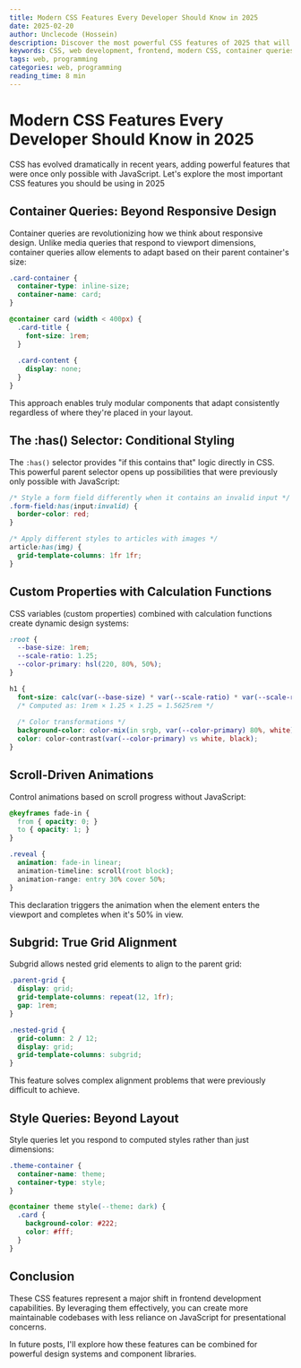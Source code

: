 ```yaml
---
title: Modern CSS Features Every Developer Should Know in 2025
date: 2025-02-20
author: Unclecode (Hossein)
description: Discover the most powerful CSS features of 2025 that will transform your web development workflow and help you build better interfaces.
keywords: CSS, web development, frontend, modern CSS, container queries
tags: web, programming
categories: web, programming
reading_time: 8 min
---
```


# Modern CSS Features Every Developer Should Know in 2025

CSS has evolved dramatically in recent years, adding powerful features that were once only possible with JavaScript. Let's explore the most important CSS features you should be using in 2025

## Container Queries: Beyond Responsive Design

Container queries are revolutionizing how we think about responsive design. Unlike media queries that respond to viewport dimensions, container queries allow elements to adapt based on their parent container's size:

```css
.card-container {
  container-type: inline-size;
  container-name: card;
}

@container card (width < 400px) {
  .card-title {
    font-size: 1rem;
  }
  
  .card-content {
    display: none;
  }
}
```

This approach enables truly modular components that adapt consistently regardless of where they're placed in your layout.

## The :has() Selector: Conditional Styling

The `:has()` selector provides "if this contains that" logic directly in CSS. This powerful parent selector opens up possibilities that were previously only possible with JavaScript:

```css
/* Style a form field differently when it contains an invalid input */
.form-field:has(input:invalid) {
  border-color: red;
}

/* Apply different styles to articles with images */
article:has(img) {
  grid-template-columns: 1fr 1fr;
}
```

## Custom Properties with Calculation Functions

CSS variables (custom properties) combined with calculation functions create dynamic design systems:

```css
:root {
  --base-size: 1rem;
  --scale-ratio: 1.25;
  --color-primary: hsl(220, 80%, 50%);
}

h1 {
  font-size: calc(var(--base-size) * var(--scale-ratio) * var(--scale-ratio));
  /* Computed as: 1rem × 1.25 × 1.25 = 1.5625rem */
  
  /* Color transformations */
  background-color: color-mix(in srgb, var(--color-primary) 80%, white);
  color: color-contrast(var(--color-primary) vs white, black);
}
```

## Scroll-Driven Animations

Control animations based on scroll progress without JavaScript:

```css
@keyframes fade-in {
  from { opacity: 0; }
  to { opacity: 1; }
}

.reveal {
  animation: fade-in linear;
  animation-timeline: scroll(root block);
  animation-range: entry 30% cover 50%;
}
```

This declaration triggers the animation when the element enters the viewport and completes when it's 50% in view.

## Subgrid: True Grid Alignment

Subgrid allows nested grid elements to align to the parent grid:

```css
.parent-grid {
  display: grid;
  grid-template-columns: repeat(12, 1fr);
  gap: 1rem;
}

.nested-grid {
  grid-column: 2 / 12;
  display: grid;
  grid-template-columns: subgrid;
}
```

This feature solves complex alignment problems that were previously difficult to achieve.

## Style Queries: Beyond Layout

Style queries let you respond to computed styles rather than just dimensions:

```css
.theme-container {
  container-name: theme;
  container-type: style;
}

@container theme style(--theme: dark) {
  .card {
    background-color: #222;
    color: #fff;
  }
}
```

## Conclusion

These CSS features represent a major shift in frontend development capabilities. By leveraging them effectively, you can create more maintainable codebases with less reliance on JavaScript for presentational concerns.

In future posts, I'll explore how these features can be combined for powerful design systems and component libraries.